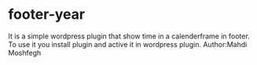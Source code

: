 # footer-year
It is a simple wordpress plugin that show time in a calenderframe in footer.
To use it you install plugin and active it in wordpress plugin.
Author:Mahdi Moshfegh
